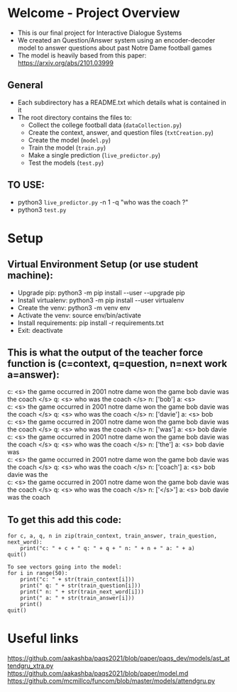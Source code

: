 # Welcome - Project Overview
- This is our final project for Interactive Dialogue Systems
- We created an Question/Answer system using an encoder-decoder model to answer questions about past Notre Dame football games
- The model is heavily based from this paper: https://arxiv.org/abs/2101.03999

## General
- Each subdirectory has a README.txt which details what is contained in it
- The root directory contains the files to:
    - Collect the college football data (`dataCollection.py`)
    - Create the context, answer, and question files (`txtCreation.py`)
    - Create the model (`model.py`)
    - Train the model (`train.py`)
    - Make a single prediction (`live_predictor.py`)
    - Test the models (`test.py`)

## TO USE:
- python3 `live_predictor.py` -n 1 -q "who was the coach ?"
- python3 `test.py`

# Setup

## Virtual Environment Setup (or use student machine):
- Upgrade pip: python3 -m pip install --user --upgrade pip
- Install virtualenv: python3 -m pip install --user virtualenv
- Create the venv: python3 -m venv env
- Activate the venv: source env/bin/activate
- Install requirements: pip install -r requirements.txt
- Exit: deactivate

## This is what the output of the teacher force function is (c=context, q=question, n=next work a=answer):  
c: \<s\> the game occurred in 2001 notre dame won the game bob davie was the coach \</s\>  q: \<s\> who was the coach \</s\>  n: ['bob'] a: \<s\>  
c: \<s\> the game occurred in 2001 notre dame won the game bob davie was the coach \</s\>  q: \<s\> who was the coach \</s\>  n: ['davie'] a: \<s\> bob  
c: \<s\> the game occurred in 2001 notre dame won the game bob davie was the coach \</s\>  q: \<s\> who was the coach \</s\>  n: ['was'] a: \<s\> bob davie  
c: \<s\> the game occurred in 2001 notre dame won the game bob davie was the coach \</s\>  q: \<s\> who was the coach \</s\>  n: ['the'] a: \<s\> bob davie was  
c: \<s\> the game occurred in 2001 notre dame won the game bob davie was the coach \</s\>  q: \<s\> who was the coach \</s\>  n: ['coach'] a: \<s\> bob davie was the  
c: \<s\> the game occurred in 2001 notre dame won the game bob davie was the coach \</s\>  q: \<s\> who was the coach \</s\>  n: ['\</s\>'] a: \<s\> bob davie was the coach  

## To get this add this code:
```
for c, a, q, n in zip(train_context, train_answer, train_question, next_word):  
    print("c: " + c + " q: " + q + " n: " + n + " a: " + a)  
quit()  
```

```
To see vectors going into the model:  
for i in range(50):  
    print("c: " + str(train_context[i]))  
    print(" q: " + str(train_question[i]))  
    print(" n: " + str(train_next_word[i]))  
    print(" a: " + str(train_answer[i]))  
    print()  
quit()  
```
# Useful links
https://github.com/aakashba/paqs2021/blob/paper/paqs_dev/models/ast_attendgru_xtra.py
https://github.com/aakashba/paqs2021/blob/paper/model.md
https://github.com/mcmillco/funcom/blob/master/models/attendgru.py